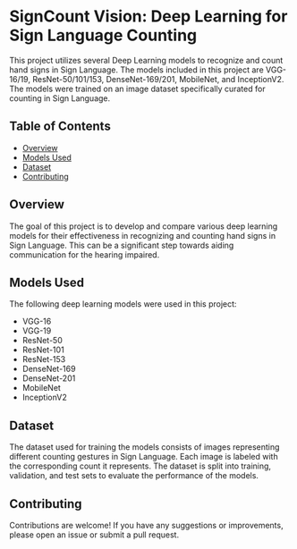 # SignCount Vision: Deep Learning for Sign Language Counting

This project utilizes several Deep Learning models to recognize and count hand signs in Sign Language. The models included in this project are VGG-16/19, ResNet-50/101/153, DenseNet-169/201, MobileNet, and InceptionV2. The models were trained on an image dataset specifically curated for counting in Sign Language.

## Table of Contents

- [Overview](#overview)
- [Models Used](#models-used)
- [Dataset](#dataset)
- [Contributing](#contributing)

## Overview

The goal of this project is to develop and compare various deep learning models for their effectiveness in recognizing and counting hand signs in Sign Language. This can be a significant step towards aiding communication for the hearing impaired.

## Models Used

The following deep learning models were used in this project:

- VGG-16
- VGG-19
- ResNet-50
- ResNet-101
- ResNet-153
- DenseNet-169
- DenseNet-201
- MobileNet
- InceptionV2

## Dataset

The dataset used for training the models consists of images representing different counting gestures in Sign Language. Each image is labeled with the corresponding count it represents. The dataset is split into training, validation, and test sets to evaluate the performance of the models.

## Contributing

Contributions are welcome! If you have any suggestions or improvements, please open an issue or submit a pull request.
